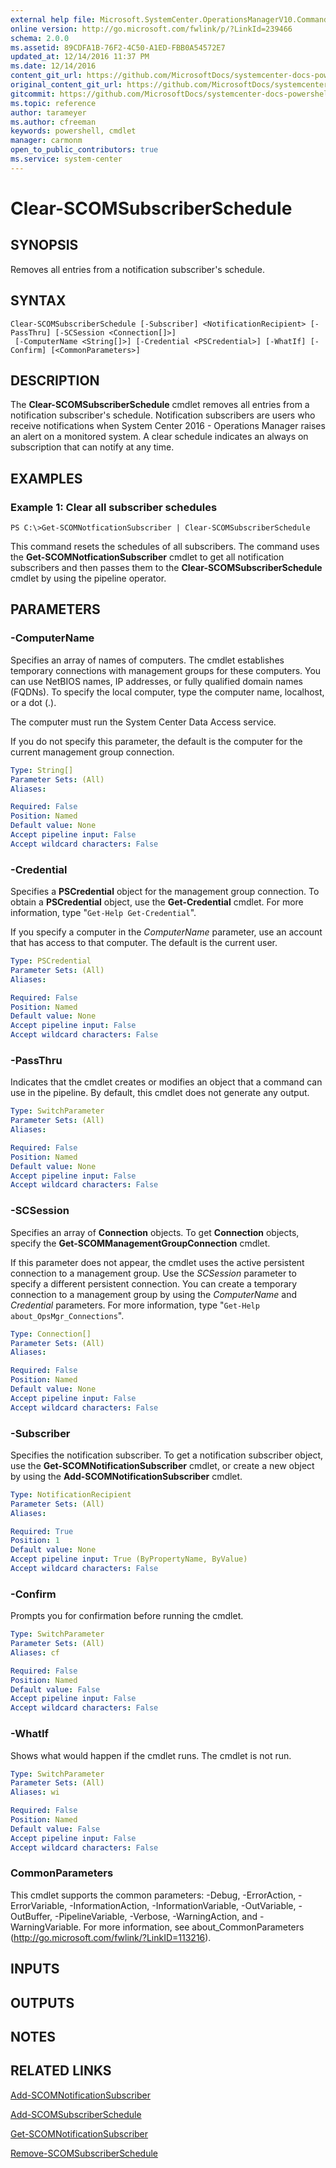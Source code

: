 ```yaml
---
external help file: Microsoft.SystemCenter.OperationsManagerV10.Commands.dll-Help.xml
online version: http://go.microsoft.com/fwlink/p/?LinkId=239466
schema: 2.0.0
ms.assetid: 89CDFA1B-76F2-4C50-A1ED-FBB0A54572E7
updated_at: 12/14/2016 11:37 PM
ms.date: 12/14/2016
content_git_url: https://github.com/MicrosoftDocs/systemcenter-docs-powershell/blob/master/systemcenter-cmdlets/SystemCenter2016/OperationsManager/v1/Clear-SCOMSubscriberSchedule.md
original_content_git_url: https://github.com/MicrosoftDocs/systemcenter-docs-powershell/blob/master/systemcenter-cmdlets/SystemCenter2016/OperationsManager/v1/Clear-SCOMSubscriberSchedule.md
gitcommit: https://github.com/MicrosoftDocs/systemcenter-docs-powershell/blob/ddd0fefc9adaabb9394eb6c21b33370913d1830d/systemcenter-cmdlets/SystemCenter2016/OperationsManager/v1/Clear-SCOMSubscriberSchedule.md
ms.topic: reference
author: tarameyer
ms.author: cfreeman
keywords: powershell, cmdlet
manager: carmonm
open_to_public_contributors: true
ms.service: system-center
---
```


# Clear-SCOMSubscriberSchedule

## SYNOPSIS
Removes all entries from a notification subscriber's schedule.

## SYNTAX

```
Clear-SCOMSubscriberSchedule [-Subscriber] <NotificationRecipient> [-PassThru] [-SCSession <Connection[]>]
 [-ComputerName <String[]>] [-Credential <PSCredential>] [-WhatIf] [-Confirm] [<CommonParameters>]
```

## DESCRIPTION
The **Clear-SCOMSubscriberSchedule** cmdlet removes all entries from a notification subscriber's schedule.
Notification subscribers are users who receive notifications when System Center 2016 - Operations Manager raises an alert on a monitored system.
A clear schedule indicates an always on subscription that can notify at any time.

## EXAMPLES

### Example 1: Clear all subscriber schedules
```
PS C:\>Get-SCOMNotficationSubscriber | Clear-SCOMSubscriberSchedule
```

This command resets the schedules of all subscribers.
The command uses the **Get-SCOMNotficationSubscriber** cmdlet to get all notification subscribers and then passes them to the **Clear-SCOMSubscriberSchedule** cmdlet by using the pipeline operator.

## PARAMETERS

### -ComputerName
Specifies an array of names of computers.
The cmdlet establishes temporary connections with management groups for these computers.
You can use NetBIOS names, IP addresses, or fully qualified domain names (FQDNs).
To specify the local computer, type the computer name, localhost, or a dot (.).

The computer must run the System Center Data Access service.

If you do not specify this parameter, the default is the computer for the current management group connection.

```yaml
Type: String[]
Parameter Sets: (All)
Aliases: 

Required: False
Position: Named
Default value: None
Accept pipeline input: False
Accept wildcard characters: False
```

### -Credential
Specifies a **PSCredential** object for the management group connection.
To obtain a **PSCredential** object, use the **Get-Credential** cmdlet.
For more information, type "`Get-Help Get-Credential`".

If you specify a computer in the *ComputerName* parameter, use an account that has access to that computer.
The default is the current user.

```yaml
Type: PSCredential
Parameter Sets: (All)
Aliases: 

Required: False
Position: Named
Default value: None
Accept pipeline input: False
Accept wildcard characters: False
```

### -PassThru
Indicates that the cmdlet creates or modifies an object that a command can use in the pipeline.
By default, this cmdlet does not generate any output.

```yaml
Type: SwitchParameter
Parameter Sets: (All)
Aliases: 

Required: False
Position: Named
Default value: None
Accept pipeline input: False
Accept wildcard characters: False
```

### -SCSession
Specifies an array of **Connection** objects.
To get **Connection** objects, specify the **Get-SCOMManagementGroupConnection** cmdlet.

If this parameter does not appear, the cmdlet uses the active persistent connection to a management group.
Use the *SCSession* parameter to specify a different persistent connection.
You can create a temporary connection to a management group by using the *ComputerName* and *Credential* parameters.
For more information, type "`Get-Help about_OpsMgr_Connections`".

```yaml
Type: Connection[]
Parameter Sets: (All)
Aliases: 

Required: False
Position: Named
Default value: None
Accept pipeline input: False
Accept wildcard characters: False
```

### -Subscriber
Specifies the notification subscriber.
To get a notification subscriber object, use the **Get-SCOMNotificationSubscriber** cmdlet, or create a new object by using the **Add-SCOMNotificationSubscriber** cmdlet.

```yaml
Type: NotificationRecipient
Parameter Sets: (All)
Aliases: 

Required: True
Position: 1
Default value: None
Accept pipeline input: True (ByPropertyName, ByValue)
Accept wildcard characters: False
```

### -Confirm
Prompts you for confirmation before running the cmdlet.

```yaml
Type: SwitchParameter
Parameter Sets: (All)
Aliases: cf

Required: False
Position: Named
Default value: False
Accept pipeline input: False
Accept wildcard characters: False
```

### -WhatIf
Shows what would happen if the cmdlet runs.
The cmdlet is not run.

```yaml
Type: SwitchParameter
Parameter Sets: (All)
Aliases: wi

Required: False
Position: Named
Default value: False
Accept pipeline input: False
Accept wildcard characters: False
```

### CommonParameters
This cmdlet supports the common parameters: -Debug, -ErrorAction, -ErrorVariable, -InformationAction, -InformationVariable, -OutVariable, -OutBuffer, -PipelineVariable, -Verbose, -WarningAction, and -WarningVariable. For more information, see about_CommonParameters (http://go.microsoft.com/fwlink/?LinkID=113216).

## INPUTS

## OUTPUTS

## NOTES

## RELATED LINKS

[Add-SCOMNotificationSubscriber](xref:SystemCenter2016/OperationsManager/v1/Add-SCOMNotificationSubscriber.md)

[Add-SCOMSubscriberSchedule](xref:SystemCenter2016/OperationsManager/v1/Add-SCOMSubscriberSchedule.md)

[Get-SCOMNotificationSubscriber](xref:SystemCenter2016/OperationsManager/v1/Get-SCOMNotificationSubscriber.md)

[Remove-SCOMSubscriberSchedule](xref:SystemCenter2016/OperationsManager/v1/Remove-SCOMSubscriberSchedule.md)

